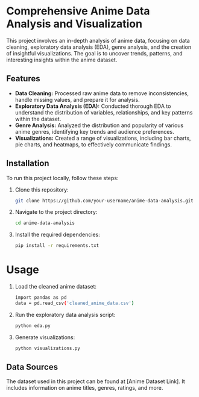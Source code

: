 # Comprehensive Anime Data Analysis and Visualization

This project involves an in-depth analysis of anime data, focusing on data cleaning, exploratory data analysis (EDA), genre analysis, and the creation of insightful visualizations. The goal is to uncover trends, patterns, and interesting insights within the anime dataset.

## Features

- **Data Cleaning:** Processed raw anime data to remove inconsistencies, handle missing values, and prepare it for analysis.
- **Exploratory Data Analysis (EDA):** Conducted thorough EDA to understand the distribution of variables, relationships, and key patterns within the dataset.
- **Genre Analysis:** Analyzed the distribution and popularity of various anime genres, identifying key trends and audience preferences.
- **Visualizations:** Created a range of visualizations, including bar charts, pie charts, and heatmaps, to effectively communicate findings.

## Installation

To run this project locally, follow these steps:

1. Clone this repository:
   ```bash
   git clone https://github.com/your-username/anime-data-analysis.git

2. Navigate to the project directory:
   ```bash
   cd anime-data-analysis


3. Install the required dependencies:
   ```bash
   pip install -r requirements.txt

# Usage


1. Load the cleaned anime dataset:
   ```bash
   import pandas as pd
   data = pd.read_csv('cleaned_anime_data.csv')


2. Run the exploratory data analysis script:
   ```bash
   python eda.py


3. Generate visualizations:
   ```bash
   python visualizations.py

## Data Sources
The dataset used in this project can be found at [Anime Dataset Link]. It includes information on anime titles, genres, ratings, and more.


